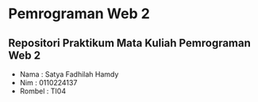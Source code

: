 # Pemrograman Web 2
## Repositori Praktikum Mata Kuliah Pemrograman Web 2
- Nama : Satya Fadhilah Hamdy
- Nim : 0110224137
- Rombel : TI04